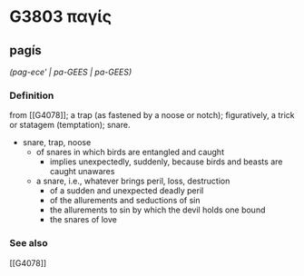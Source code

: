 # G3803 παγίς

## pagís

_(pag-ece' | pa-GEES | pa-GEES)_

### Definition

from [[G4078]]; a trap (as fastened by a noose or notch); figuratively, a trick or statagem (temptation); snare.

- snare, trap, noose
  - of snares in which birds are entangled and caught
    - implies unexpectedly, suddenly, because birds and beasts are caught unawares
  - a snare, i.e., whatever brings peril, loss, destruction
    - of a sudden and unexpected deadly peril
    - of the allurements and seductions of sin
    - the allurements to sin by which the devil holds one bound
    - the snares of love

### See also

[[G4078]]

